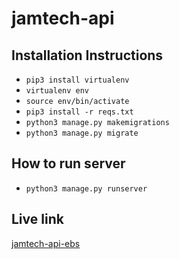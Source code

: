 # jamtech-api

## Installation Instructions

- `pip3 install virtualenv`
- `virtualenv env`
- `source env/bin/activate`
- `pip3 install -r reqs.txt`
- `python3 manage.py makemigrations`
- `python3 manage.py migrate`

## How to run server
- `python3 manage.py runserver`

## Live link
[jamtech-api-ebs](http://jamtech-django-env.8yzvisztqt.us-east-1.elasticbeanstalk.com/)
